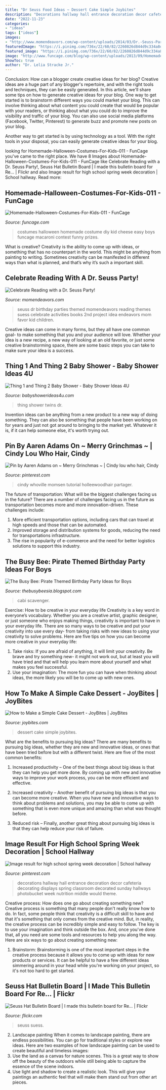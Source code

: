 ```yaml
---
title: "Dr Seuss Food Ideas ~ Dessert Cake Simple Joybites"
description: "Decorations hallway hall entrance decoration decor cafeteria decorating displays spring classroom decorated sunday hallways photobucket week nutrition middle would theme"
date: "2022-11-23"
categories:
- "ideas"
tags: ["ideas"]
images:
- "http://www.momendeavors.com/wp-content/uploads/2014/03/Dr.-Seuss-Party-Ideas-626x1024.jpg"
featuredImage: "https://i.pinimg.com/736x/22/60/82/2260826d844d9c334a8d1950e3be1331--whoville-christmas-christmas-costumes.jpg"
featured_image: "https://i.pinimg.com/736x/22/60/82/2260826d844d9c334a8d1950e3be1331--whoville-christmas-christmas-costumes.jpg"
image: "http://www.funcage.com/blog/wp-content/uploads/2013/09/Homemade-Halloween-Costumes-For-Kids-011.jpg"
ShowToc: true
author: "Dr. Lelia Stracke Jr."
---
```



Conclusion: How can a blogger create creative ideas for her blog?
Creative ideas are a huge part of any blogger's repertoire, and with the right tools and techniques, they can be easily generated. In this article, we'll share some tips on how to generate creative ideas for your blog.
One way to get started is to brainstorm different ways you could market your blog. This can involve thinking about what content you could create that would be popular with your readers, or thinking about what you could do to improve the visibility and traffic of your blog. You can also use social media platforms (Facebook, Twitter, Pinterest) to generate buzz and promote new posts on your blog.

Another way to get started is by using technology as a tool. With the right tools in your disposal, you can easily generate creative ideas for your blog.

	

		
looking for Homemade-Halloween-Costumes-For-Kids-011 - FunCage you've came to the right place. We have 8 Images about Homemade-Halloween-Costumes-For-Kids-011 - FunCage like Celebrate Reading with a Dr. Seuss Party!, Seuss Hat Bulletin Board | I made this bulletin board for Re… | Flickr and also Image result for high school spring week decoration | School hallway. Read more:
		
    
## Homemade-Halloween-Costumes-For-Kids-011 - FunCage

<img loading=lazy src="http://www.funcage.com/blog/wp-content/uploads/2013/09/Homemade-Halloween-Costumes-For-Kids-011.jpg" onerror="this.onerror=null;this.src='https://tse1.mm.bing.net/th?id=OIP.YeDuLE7Ciqz_vfDvLs_1RAHaK5&amp;pid=15.1';" alt="Homemade-Halloween-Costumes-For-Kids-011 - FunCage">

_Source: funcage.com_

>costumes halloween homemade costume diy kid cheese easy boys funcage macaroni contest funny prizes. 

	

What is creative?
Creativity is the ability to come up with ideas, or something that has no counterpart in the world. This might be anything from painting to writing. Sometimes creativity can be manifested in different ways than what is planned, and that’s why it’s such a important skill.

    
## Celebrate Reading With A Dr. Seuss Party!

<img loading=lazy src="http://www.momendeavors.com/wp-content/uploads/2014/03/Dr.-Seuss-Party-Ideas-626x1024.jpg" onerror="this.onerror=null;this.src='https://tse1.mm.bing.net/th?id=OIP.ANzWHvNho0_P5svrwIgX_gHaMH&amp;pid=15.1';" alt="Celebrate Reading with a Dr. Seuss Party!">

_Source: momendeavors.com_

>seuss dr birthday parties themed momendeavors reading themes suess celebrate activities books 2nd project idea endeavors mom favor kid children. 

	

Creative ideas can come in many forms, but they all have one common goal- to make something that you and your audience will love. Whether your idea is a new recipe, a new way of looking at an old favorite, or just some creative brainstorming space, there are some basic steps you can take to make sure your idea is a success.

    
## Thing 1 And Thing 2 Baby Shower - Baby Shower Ideas 4U

<img loading=lazy src="https://babyshowerideas4u.com/wp-content/uploads/2016/03/twins-thing-1-and-thing-2-baby-shower-red-flowers-550x733.jpeg" onerror="this.onerror=null;this.src='https://tse1.mm.bing.net/th?id=OIP.L33cwXARxSA1CSygKfxhbQHaJ3&amp;pid=15.1';" alt="Thing 1 and Thing 2 Baby Shower - Baby Shower Ideas 4U">

_Source: babyshowerideas4u.com_

>thing shower twins dr. 

	

Invention ideas can be anything from a new product to a new way of doing something. They can also be something that people have been working on for years and just not got around to bringing to the market yet. Whatever it is, if it can help someone else, it's worth trying out.

    
## Pin By Aaren Adams On ~ Merry Grinchmas ~ | Cindy Lou Who Hair, Cindy

<img loading=lazy src="https://i.pinimg.com/736x/22/60/82/2260826d844d9c334a8d1950e3be1331--whoville-christmas-christmas-costumes.jpg" onerror="this.onerror=null;this.src='https://tse3.mm.bing.net/th?id=OIP.jdRYmaRlFL_9xrjgzPtsAwHaJo&amp;pid=15.1';" alt="Pin by Aaren Adams on ~ Merry Grinchmas ~ | Cindy lou who hair, Cindy">

_Source: pinterest.com_

>cindy whoville momsen tutorial holleewoodhair partager. 

	

The future of transportation: What will be the biggest challenges facing us in the future?
There are a number of challenges facing us in the future as transportation becomes more and more innovation-driven. These challenges include: 
1) More efficient transportation options, including cars that can travel at high speeds and those that can be automated.
2) Improved storage and distribution systems for goods, reducing the need for transportations infrastructure. 
3) The rise in popularity of e-commerce and the need for better logistics solutions to support this industry.

    
## The Busy Bee: Pirate Themed Birthday Party Ideas For Boys

<img loading=lazy src="https://lh6.googleusercontent.com/proxy/nCVnzZHZoDxKvvqGRmLvin_c4DeeNfS7VKFM_KFE1v1FHSiCpBc7QvUI_SKfsMoX5SwZ9bGUVHEVYvrJjc-okutAA6mHt19do7Y-b2wjdoptK7bBN7eOjTkP9jc1CVus-Fs9WyicsMc=s0-d" onerror="this.onerror=null;this.src='https://tse4.mm.bing.net/th?id=OIP.GGzjbNkVLtHGiSW4dLgO6wHaJ3&amp;pid=15.1';" alt="The Busy Bee: Pirate Themed Birthday Party Ideas for Boys">

_Source: thebusybeesia.blogspot.com_

>cabi scavenger. 

	

Exercise: How to be creative in your everyday life
Creativity is a key word in everyone’s vocabulary. Whether you are a creative artist, graphic designer, or just someone who enjoys making things, creativity is important to have in your everyday life. There are so many ways to be creative and put your creativity into use every day- from taking risks with new ideas to using your creativity to solve problems. Here are five tips on how you can become more creative in your everyday life: 
1. Take risks: If you are afraid of anything, it will limit your creativity. Be brave and try something new- it might not work out, but at least you will have tried and that will help you learn more about yourself and what makes you feel successful. 
2. Use your imagination: The more fun you can have when thinking about ideas, the more likely you will be to come up with new ones.

    
## How To Make A Simple Cake Dessert - JoyBites | JoyBites

<img loading=lazy src="https://joybites.com/wp-content/uploads/2015/07/LoveDesserts-IMG_9889.jpg" onerror="this.onerror=null;this.src='https://tse1.mm.bing.net/th?id=OIP.M0gYfF1JpuUG8ecYUafj3wHaLH&amp;pid=15.1';" alt="How to Make a Simple Cake Dessert - JoyBites | JoyBites">

_Source: joybites.com_

>dessert cake simple joybites. 

	

What are the benefits to pursuing big ideas?
There are many benefits to pursuing big ideas, whether they are new and innovative ideas, or ones that have been tried before but with a different twist. Here are five of the most common benefits:
1. Increased productivity – One of the best things about big ideas is that they can help you get more done. By coming up with new and innovative ways to improve your work process, you can be more efficient and effective.

2. Increased creativity – Another benefit of pursuing big ideas is that you can become more creative. When you have new and innovative ways to think about problems and solutions, you may be able to come up with something that is even more unique and amazing than what was thought before.

3. Reduced risk – Finally, another great thing about pursuing big ideas is that they can help reduce your risk of failure.

    
## Image Result For High School Spring Week Decoration | School Hallway

<img loading=lazy src="https://i.pinimg.com/736x/76/7e/53/767e53e95f2524b8566bb15b548858a0--school-cafeteria-decorations-school-hallway-decorations.jpg" onerror="this.onerror=null;this.src='https://tse4.mm.bing.net/th?id=OIP.IwIe31KA73CQN9VQUij6gAHaJ6&amp;pid=15.1';" alt="Image result for high school spring week decoration | School hallway">

_Source: pinterest.com_

>decorations hallway hall entrance decoration decor cafeteria decorating displays spring classroom decorated sunday hallways photobucket week nutrition middle would theme. 

	

Creative process: How does one go about creating something new?
Creative process is something that many people don't really know how to do. In fact, some people think that creativity is a difficult skill to have and that it's something that only comes from the creative mind. But, in reality, the creative process can be incredibly simple and easy to follow. The key is to use your imagination and think outside the box. And, once you've done that, all you need are some tools and resources to help you along the way. Here are six ways to go about creating something new: 
1) Brainstorm: Brainstorming is one of the most important steps in the creative process because it allows you to come up with ideas for new products or services. It can be helpful to have a few different ideas simmering around in your head while you're working on your project, so it's not too hard to get started.

    
## Seuss Hat Bulletin Board | I Made This Bulletin Board For Re… | Flickr

<img loading=lazy src="https://c2.staticflickr.com/4/3285/5818344881_0887ff4434_b.jpg" onerror="this.onerror=null;this.src='https://tse3.mm.bing.net/th?id=OIP.Jd2OCpLodkEhlOGYmppxTwHaFj&amp;pid=15.1';" alt="Seuss Hat Bulletin Board | I made this bulletin board for Re… | Flickr">

_Source: flickr.com_

>seuss suess. 

	

2. Landscape painting
When it comes to landscape painting, there are endless possibilities. You can go for traditional styles or explore new ideas. Here are two examples of how landscape painting can be used to create beautiful and timeless images: 
2. Use the land as a canvas for nature scenes. This is a great way to show off the beauty of the outdoors while still being able to capture the essence of the scene indoors.
3. Use light and shadow to create a realistic look. This will give your paintings an authentic feel that will make them stand out from other art pieces.

